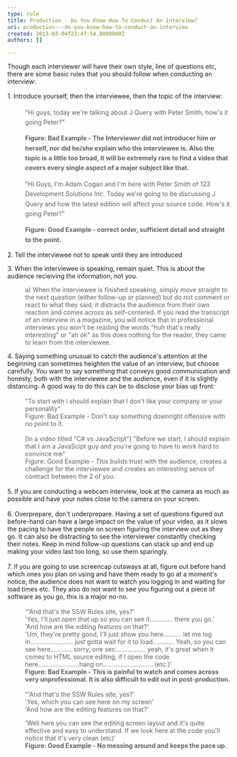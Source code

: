 ```yaml
---
type: rule
title: Production - Do You Know How To Conduct An Interview?
uri: production---do-you-know-how-to-conduct-an-interview
created: 2013-03-04T23:47:54.0000000Z
authors: []

---
```




<span class='intro'> Though each interviewer will have their own style, line of questions etc, there are some basic rules that you should follow when conducting an interview&#58; </span>

<p> 
   <span style="line-height&#58;1.6;">​1. Introduce yourself, then the interviewee, then the topic of the interview&#58;</span></p><blockquote style="margin&#58;0px 0px 0px 40px;border&#58;none;padding&#58;0px;"><p> 
      <span style="line-height&#58;1.6;">&quot;Hi guys, today we're talking about J Query with Peter Smith, how's it going Peter?&quot;</span></p><p> 
      <span style="line-height&#58;1.6;">
         <strong>Figure&#58; Bad Example - The Interviewer did not introducer him or herself, nor did he/she explain who the interviewee is.&#160;Also the topic is a little too broad, it will be extremely rare to find a video that covers every single aspect of a major subject like that.</strong></span></p><p> 
      <span style="line-height&#58;1.6;">&quot;Hi Guys, I'm Adam Cogan and I'm here with Peter Smith of 123 Development Solutions Inc. Today we're going to be discussing J Query and how the latest edition will&#160;affect your source code. How's it going Peter?&quot;</span></p></blockquote><blockquote style="margin&#58;0px 0px 0px 40px;border&#58;none;padding&#58;0px;"><p>
      <span style="line-height&#58;1.6;"><strong>Figure&#58; Good Example - correct order, sufficient detail and straight to the point.</strong></span></p></blockquote><p>2. Tell the interviewee not to speak until they are introduced</p><p>3. When the interviewee is speaking, remain quiet. This is about the audience recieiving the information, not you.</p><p></p><blockquote style="margin&#58;0px 0px 0px 40px;border&#58;none;padding&#58;0px;"><p>a)&#160;When the interviewee is finished speaking, simply move straight to the next question (either follow-up or planned) but do not comment or react to what they said, it distracts the audience from their own reaction&#160;and comes across as self-centered. If you read the transcript of an interview in a magazine, you will notice that in professional interviews you won't be reading the words &quot;huh that's really interesting&quot; or &quot;ah ok&quot; as this does nothing for the reader, they came to learn from the interviewee.</p></blockquote>4. Saying something unusual to catch the audience's attention at the beginning can sometimes heighten the value of an interview, but choose carefully. You want to say something that conveys good communication and honesty, both with the&#160;interviewee&#160;and the&#160;audience, even if it is slightly distancing. A good way to do this can be to disclose your bias up front&#58;
<div>
   <br>
</div><div><blockquote style="margin&#58;0px 0px 0px 40px;border&#58;none;padding&#58;0px;"><div>&quot;To start with I should explain that I don't like your company or your personality&quot;</div><div>Figure&#58; Bad Example - Don't say something downright offensive with no point to it.</div><div>
         <br>
      </div><div>[In a video titled&#160;&quot;C# vs JavaScript&quot;]&#160;&quot;Before we start, I should explain that I am a JavaScipt guy and you're going to have to work hard to convince me&quot;</div><div>Figure&#58; Good Example - This builds trust with the audience, creates a challenge for the interviewee and creates an interesting sense of contract between the 2 of you.</div></blockquote><div>
      <br>
   </div>5. If you are conducting a webcam interview, look at the camera as much as possible and have your notes close to the camera on your screen.</div><div>
   <br>
</div><div>6. Overprepare, don't underprepare. Having a set of questions figured out before-hand can have a large impact on the value of your video, as it slows the pacing to have the people on screen figuring the interview out as they go.&#160;It can also be distracting to see the interviewer constantly checking their notes. Keep in mind follow-up questions can stack up and end up making your video last too long, so use them sparingly.</div><div>
   <br>
</div><div>7. If you are going to use screencap cutaways at all, figure out before hand which ones you plan on using and have them ready to go at a moment's notice, the audience does&#160;not want to watch you logging in and waiting for load times etc. They also do not want to see you figuring out a piece of software as you go, this is a major&#160;no-no.</div><div>
   <br>
</div><div><blockquote style="margin&#58;0px 0px 0px 40px;border&#58;none;padding&#58;0px;"><div>&quot;'And that's the SSW Rules site, yes?'</div><div>'Yes, I'll just open that up so you can see it............. there you go.'</div><div>'And how are the editing features on that?'</div><div>'Um, they're pretty good, I'll just show you here.......... let me log in........................ just gotta wait for it to load............ Yeah, so you can see here............ sorry, one sec................. yeah, it's great when it comes to HTML source&#160;editing, if I open the code here.......................hang on............................&#160;(etc.)'</div><div><strong>Figure&#58; Bad Example - This is painful to watch and comes across very unprofessional. It is also difficult to edit out in post-production.</strong></div><div>
         <br>
      </div><div>&quot;'And that's the SSW Rules site, yes?'</div><div>'Yes, which you can see here on my screen'</div><div>'And how&#160;are&#160;the editing features on that?'<br></div></blockquote><p></p></div><blockquote style="margin&#58;0px 0px 0px 40px;border&#58;none;padding&#58;0px;"><div><div>'Well here you can see the editing screen layout and it's quite effective and easy to understand. If we look here at the code you'll notice that it's very clean (etc)'</div></div><div><strong>Figure&#58; Good Example - No messing around and keeps the pace up.</strong></div></blockquote>


